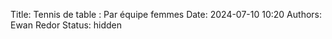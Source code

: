 Title: Tennis de table : Par équipe femmes
Date: 2024-07-10 10:20
Authors: Ewan Redor
Status: hidden